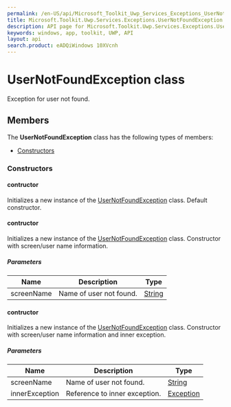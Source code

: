 ```yaml
---
permalink: /en-US/api/Microsoft_Toolkit_Uwp_Services_Exceptions_UserNotFoundException.htm
title: Microsoft.Toolkit.Uwp.Services.Exceptions.UserNotFoundException API 
description: API page for Microsoft.Toolkit.Uwp.Services.Exceptions.UserNotFoundException
keywords: windows, app, toolkit, UWP, API
layout: api
search.product: eADQiWindows 10XVcnh
---
```



# UserNotFoundException class

Exception for user not found.

## Members

The **UserNotFoundException** class has the following types of members:

* [Constructors](#Constructors)

### Constructors

#### contructor

Initializes a new instance of the [UserNotFoundException](Microsoft_Toolkit_Uwp_Services_Exceptions_UserNotFoundException.htm) class. Default constructor.



#### contructor

Initializes a new instance of the [UserNotFoundException](Microsoft_Toolkit_Uwp_Services_Exceptions_UserNotFoundException.htm) class. Constructor with screen/user name information.

##### Parameters



| Name | Description | Type || --- | --- | --- || screenName | Name of user not found. | [String](https://msdn.microsoft.com/library/windows/apps/System.String) |


#### contructor

Initializes a new instance of the [UserNotFoundException](Microsoft_Toolkit_Uwp_Services_Exceptions_UserNotFoundException.htm) class. Constructor with screen/user name information and inner exception.

##### Parameters



| Name | Description | Type || --- | --- | --- || screenName | Name of user not found. | [String](https://msdn.microsoft.com/library/windows/apps/System.String) || innerException | Reference to inner exception. | [Exception](https://msdn.microsoft.com/library/windows/apps/System.Exception) |

